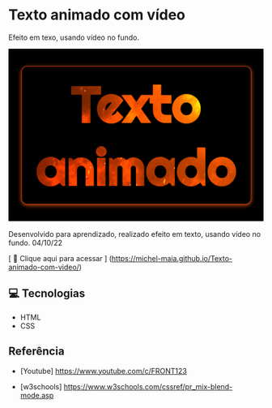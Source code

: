 # Texto animado com vídeo

 Efeito em texo, usando vídeo no fundo. 


![preview](./.github/preview.png)

 Desenvolvido para aprendizado, realizado efeito em texto, usando vídeo no fundo. 04/10/22


[ 🔗 Clique aqui para acessar ] (https://michel-maia.github.io/Texto-animado-com-video/)


## 💻 Tecnologias
- HTML
- CSS


## Referência

- [Youtube] https://www.youtube.com/c/FRONT123

- [w3schools] https://www.w3schools.com/cssref/pr_mix-blend-mode.asp
